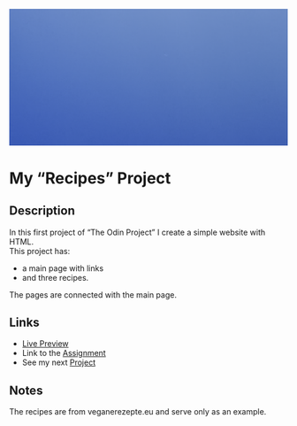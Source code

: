 ![preview gif](../img/construction.png) 

# My “Recipes” Project

## Description
In this first project of “The Odin Project” I create a simple website with HTML. <br>
This project has:

- a main page with links 
- and three recipes.

The pages are connected with the main page.

## Links
- [Live Preview](https://tomsoerr.github.io/odin-recipes/)
- Link to the [Assignment](https://www.theodinproject.com/lessons/foundations-recipes)
- See my next [Project](https://github.com/TomSoerr/odin-landing-page)

## Notes
The recipes are from veganerezepte.eu and serve only as an example.
